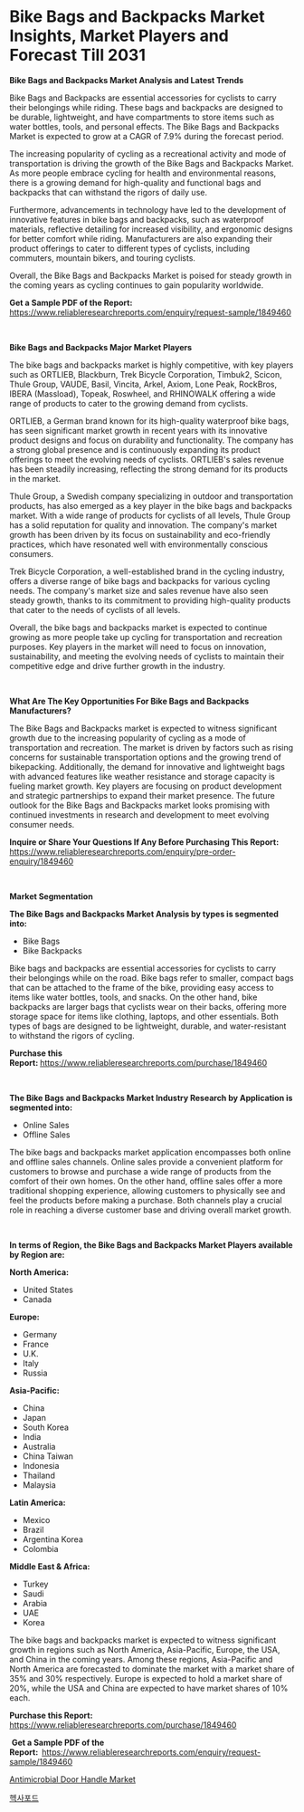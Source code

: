 <p><h1>Bike Bags and Backpacks Market Insights, Market Players and Forecast Till 2031</h1></p><p><strong>Bike Bags and Backpacks Market Analysis and Latest Trends</strong></p>
<p><p>Bike Bags and Backpacks are essential accessories for cyclists to carry their belongings while riding. These bags and backpacks are designed to be durable, lightweight, and have compartments to store items such as water bottles, tools, and personal effects. The Bike Bags and Backpacks Market is expected to grow at a CAGR of 7.9% during the forecast period.</p><p>The increasing popularity of cycling as a recreational activity and mode of transportation is driving the growth of the Bike Bags and Backpacks Market. As more people embrace cycling for health and environmental reasons, there is a growing demand for high-quality and functional bags and backpacks that can withstand the rigors of daily use.</p><p>Furthermore, advancements in technology have led to the development of innovative features in bike bags and backpacks, such as waterproof materials, reflective detailing for increased visibility, and ergonomic designs for better comfort while riding. Manufacturers are also expanding their product offerings to cater to different types of cyclists, including commuters, mountain bikers, and touring cyclists.</p><p>Overall, the Bike Bags and Backpacks Market is poised for steady growth in the coming years as cycling continues to gain popularity worldwide.</p></p>
<p><strong>Get a Sample PDF of the Report:&nbsp;</strong> <a href="https://www.reliableresearchreports.com/enquiry/request-sample/1849460">https://www.reliableresearchreports.com/enquiry/request-sample/1849460</a></p>
<p>&nbsp;</p>
<p><strong>Bike Bags and Backpacks Major Market Players</strong></p>
<p><p>The bike bags and backpacks market is highly competitive, with key players such as ORTLIEB, Blackburn, Trek Bicycle Corporation, Timbuk2, Scicon, Thule Group, VAUDE, Basil, Vincita, Arkel, Axiom, Lone Peak, RockBros, IBERA (Massload), Topeak, Roswheel, and RHINOWALK offering a wide range of products to cater to the growing demand from cyclists.</p><p>ORTLIEB, a German brand known for its high-quality waterproof bike bags, has seen significant market growth in recent years with its innovative product designs and focus on durability and functionality. The company has a strong global presence and is continuously expanding its product offerings to meet the evolving needs of cyclists. ORTLIEB's sales revenue has been steadily increasing, reflecting the strong demand for its products in the market.</p><p>Thule Group, a Swedish company specializing in outdoor and transportation products, has also emerged as a key player in the bike bags and backpacks market. With a wide range of products for cyclists of all levels, Thule Group has a solid reputation for quality and innovation. The company's market growth has been driven by its focus on sustainability and eco-friendly practices, which have resonated well with environmentally conscious consumers.</p><p>Trek Bicycle Corporation, a well-established brand in the cycling industry, offers a diverse range of bike bags and backpacks for various cycling needs. The company's market size and sales revenue have also seen steady growth, thanks to its commitment to providing high-quality products that cater to the needs of cyclists of all levels.</p><p>Overall, the bike bags and backpacks market is expected to continue growing as more people take up cycling for transportation and recreation purposes. Key players in the market will need to focus on innovation, sustainability, and meeting the evolving needs of cyclists to maintain their competitive edge and drive further growth in the industry.</p></p>
<p>&nbsp;</p>
<p><strong>What Are The Key Opportunities For Bike Bags and Backpacks Manufacturers?</strong></p>
<p><p>The Bike Bags and Backpacks market is expected to witness significant growth due to the increasing popularity of cycling as a mode of transportation and recreation. The market is driven by factors such as rising concerns for sustainable transportation options and the growing trend of bikepacking. Additionally, the demand for innovative and lightweight bags with advanced features like weather resistance and storage capacity is fueling market growth. Key players are focusing on product development and strategic partnerships to expand their market presence. The future outlook for the Bike Bags and Backpacks market looks promising with continued investments in research and development to meet evolving consumer needs.</p></p>
<p><strong>Inquire or Share Your Questions If Any Before Purchasing This Report:</strong> <a href="https://www.reliableresearchreports.com/enquiry/pre-order-enquiry/1849460">https://www.reliableresearchreports.com/enquiry/pre-order-enquiry/1849460</a></p>
<p>&nbsp;</p>
<p><strong>Market Segmentation</strong></p>
<p><strong>The Bike Bags and Backpacks Market Analysis by types is segmented into:</strong></p>
<p><ul><li>Bike Bags</li><li>Bike Backpacks</li></ul></p>
<p><p>Bike bags and backpacks are essential accessories for cyclists to carry their belongings while on the road. Bike bags refer to smaller, compact bags that can be attached to the frame of the bike, providing easy access to items like water bottles, tools, and snacks. On the other hand, bike backpacks are larger bags that cyclists wear on their backs, offering more storage space for items like clothing, laptops, and other essentials. Both types of bags are designed to be lightweight, durable, and water-resistant to withstand the rigors of cycling.</p></p>
<p><strong>Purchase this Report:&nbsp;</strong><a href="https://www.reliableresearchreports.com/purchase/1849460">https://www.reliableresearchreports.com/purchase/1849460</a></p>
<p>&nbsp;</p>
<p><strong>The Bike Bags and Backpacks Market Industry Research by Application is segmented into:</strong></p>
<p><ul><li>Online Sales</li><li>Offline Sales</li></ul></p>
<p><p>The bike bags and backpacks market application encompasses both online and offline sales channels. Online sales provide a convenient platform for customers to browse and purchase a wide range of products from the comfort of their own homes. On the other hand, offline sales offer a more traditional shopping experience, allowing customers to physically see and feel the products before making a purchase. Both channels play a crucial role in reaching a diverse customer base and driving overall market growth.</p></p>
<p>&nbsp;</p>
<p><strong>In terms of Region, the Bike Bags and Backpacks Market Players available by Region are:</strong></p>
<p>
    <p> <strong> North America: </strong>
        <ul>
            <li>United States</li>
            <li>Canada</li>
        </ul>
        </p> 
    <p> <strong> Europe: </strong>
        <ul>
            <li>Germany</li>
            <li>France</li>
            <li>U.K.</li>
            <li>Italy</li>
            <li>Russia</li>
        </ul>
        </p> 
    <p> <strong> Asia-Pacific: </strong>
        <ul>
            <li>China</li>
            <li>Japan</li>
            <li>South Korea</li>
            <li>India</li>
            <li>Australia</li>
            <li>China Taiwan</li>
            <li>Indonesia</li>
            <li>Thailand</li>
            <li>Malaysia</li>
        </ul>
        </p> 
    <p> <strong> Latin America: </strong>
        <ul>
            <li>Mexico</li>
            <li>Brazil</li>
            <li>Argentina Korea</li>
            <li>Colombia</li>
        </ul>
        </p> 
    <p> <strong> Middle East & Africa: </strong>
        <ul>
            <li>Turkey</li>
            <li>Saudi</li>
            <li>Arabia</li>
            <li>UAE</li>
            <li>Korea</li>
        </ul>
    </p>
    </p>
<p><p>The bike bags and backpacks market is expected to witness significant growth in regions such as North America, Asia-Pacific, Europe, the USA, and China in the coming years. Among these regions, Asia-Pacific and North America are forecasted to dominate the market with a market share of 35% and 30% respectively. Europe is expected to hold a market share of 20%, while the USA and China are expected to have market shares of 10% each.</p></p>
<p><strong>Purchase this Report: </strong><a href="https://www.reliableresearchreports.com/purchase/1849460">https://www.reliableresearchreports.com/purchase/1849460</a></p>
<p>&nbsp;<strong>Get a Sample PDF of the Report:&nbsp;&nbsp;</strong><a href="https://www.reliableresearchreports.com/enquiry/request-sample/1849460">https://www.reliableresearchreports.com/enquiry/request-sample/1849460</a></p>
<p><strong></strong></p>
<p><p><a href="https://github.com/santosh758595/Market-Research-Report-List-3/blob/main/antimicrobial-door-handle-market.md">Antimicrobial Door Handle Market</a></p><p><a href="https://github.com/lzuwsfreyoq70/Market-Research-Report-List-1/blob/main/86538435427.md">헥사포드</a></p></p>